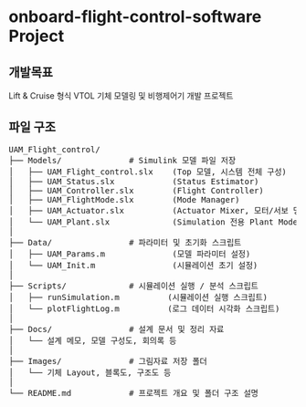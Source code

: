 # onboard-flight-control-software Project

## 개발목표
Lift & Cruise 형식 VTOL 기체 모델링 및 비행제어기 개발 프로젝트  


##  파일 구조

<pre>
UAM_Flight_control/
├── Models/              # Simulink 모델 파일 저장
│   ├── UAM_Flight_control.slx    (Top 모델, 시스템 전체 구성)
│   ├── UAM_Status.slx            (Status Estimator)
│   ├── UAM_Controller.slx        (Flight Controller)
│   ├── UAM_FlightMode.slx        (Mode Manager)
│   ├── UAM_Actuator.slx          (Actuator Mixer, 모터/서보 명령 생성)
│   └── UAM_Plant.slx             (Simulation 전용 Plant Model, 검증용)
│
├── Data/                # 파라미터 및 초기화 스크립트
│   ├── UAM_Params.m              (모델 파라미터 설정)
│   └── UAM_Init.m                (시뮬레이션 초기 설정)
│
├── Scripts/             # 시뮬레이션 실행 / 분석 스크립트
│   ├── runSimulation.m          (시뮬레이션 실행 스크립트)
│   └── plotFlightLog.m          (로그 데이터 시각화 스크립트)
│
├── Docs/                # 설계 문서 및 정리 자료
│   └── 설계 메모, 모델 구성도, 회의록 등
│
├── Images/              # 그림자료 저장 폴더
│   └── 기체 Layout, 블록도, 구조도 등
│
└── README.md            # 프로젝트 개요 및 폴더 구조 설명
</pre>
